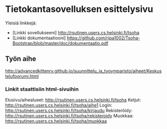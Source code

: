 # Tietokantasovelluksen esittelysivu

Yleisiä linkkejä:

* [Linkki sovellukseeni] http://rsutinen.users.cs.helsinki.fi/tsoha
* [Linkki dokumentaatiooni] https://github.com/ripa1002/Tsoha-Bootstrap/blob/master/doc/dokumentaatio.pdf

## Työn aihe

http://advancedkittenry.github.io/suunnittelu_ja_tyoymparisto/aiheet/Keskustelufoorumi.html

### Linkit staattisiin html-sivuihin

Etusivu/aihealueet: http://rsutinen.users.cs.helsinki.fi/tsoha
Ketjut: http://rsutinen.users.cs.helsinki.fi/tsoha/aihe1
Login: http://rsutinen.users.cs.helsinki.fi/tsoha/kirjaudu
Rekisteröidy: http://rsutinen.users.cs.helsinki.fi/tsoha/rekisteroidy
Muokkaa: http://rsutinen.users.cs.helsinki.fi/tsoha/muokkaa
